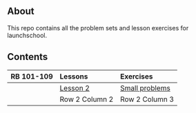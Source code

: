 ## About ##

This repo contains all the problem sets and lesson exercises for launchschool.

## Contents ##

|RB 101-109|Lessons|Exercises|
|:---|:---|:---|
|| [Lesson 2](https://github.com/Sinkinson/launchschool/tree/main/RB101-109/lesson_2)|[Small problems](https://github.com/Sinkinson/launchschool/tree/main/RB101-109/small_problems)|
|| Row 2 Column 2| Row 2 Column 3|

